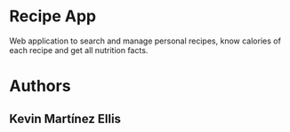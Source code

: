 # Recipe App

Web application to search and manage personal recipes, know calories of each recipe and get all nutrition facts.

# Authors

## Kevin Martínez Ellis